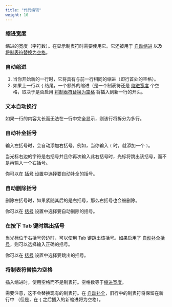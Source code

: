 ```yaml
---
title: "代码编辑"
weight: 10
---
```


### 缩进宽度

缩进的宽度（字符数）。在显示制表符时需要使用它。它还被用于 [自动缩进](#auto-indent) 以及 [将制表符替换为空格](#replace-tabs-by-spaces)。

### 自动缩进

1.  当你开始新的一行时，它将具有与前一行相同的缩进（即行首处的空格）。
2.  如果上一行以 `{` 结尾，一个额外的缩进（是一个制表符还是 [缩进宽度](#tab-width) 个空格，取决于是否启用 [将制表符替换为空格](#replace-tabs-by-spaces) 将插入到新一行的开头。

### 文本自动换行

如果一行的内容太长而无法在一行中完全显示，则该行将拆分为多行。

### 自动补全括号

输入左括号时，会自动添加右括号。例如，当你输入 `(` 时，就添加一个 `)`。

当光标右边的字符是右括号并且你再次输入此右括号时，光标将跳出该括号，而不是再输入一个右括号。

你可以在 [括号](../language#parentheses) 设置中选择要自动补全的括号。

### 自动删除括号

删除左括号时，如果紧随其后的是右括号，那么右括号也会被删除。

你可以在 [括号](../language#parentheses) 设置中选择要自动删除的括号。

### 在按下 Tab 键时跳出括号

当光标位于右括号旁边时，可以使用 Tab 键跳出该括号。如果启用了 [自动补全括号](#auto-complete-parentheses)，则可以选择输入正确的括号。

你可以在 [括号](../language#parentheses) 设置中选择要跳出的括号。

### 将制表符替换为空格

插入缩进时，使用空格而不是制表符。空格数等于[缩进宽度](#tab-width)。

需要注意，这不会替换现有的制表符。在 [自动补全](#auto-indent)，旧行中的制表符将保留在新行中
（但是，在 `{` 之后插入的新缩进将为空格）。

